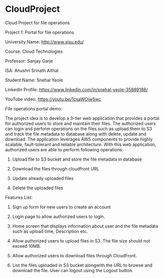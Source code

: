 # CloudProject
Cloud Project for file operations

Project 1: Portal for file operations

University Name: http://www.sjsu.edu/

Course: Cloud Technologies

Professor: Sanjay Garje

ISA: Anushri Srinath Aithal

Student Name: Snehal Yeole 

LinkedIn Profile: https://www.linkedin.com/in/snehal-yeole-35889188/

YouTube video: https://youtu.be/1csaWOiw5wc


File operations portal demo:

The project idea is to develop a 3-tier web application that provides a portal for authorized users to store and maintain their files. The authorized users can login and perform operations on the files such as upload them to S3 and track the file metadata to database along with delete, update and download. The application leverages AWS components to provide highly scalable, fault-tolerant and reliable architecture. With this web application, authorized users are able to perform following operations:


1. Upload file to S3 bucket and store the file metadata in database

2. Download the files through cloudfront URL

3. Update already uploaded files

4. Delete the uploaded files


Features List:

1. Sign up form for new users to create an account

2. Login page to allow authorized users to login.

3. Home screen that displays information about user and the file metadata such as upload time, Description etc.

4. Allow authorized users to upload files in S3. The file size should not exceed 10MB.

5. Allow authorized users to download files through CloudFront.

6. List the files uploaded in S3 bucket alongwith the URL to browse and download the file.
User can logout using the Logout button.








